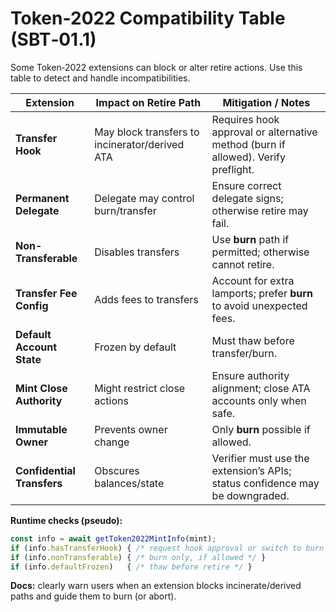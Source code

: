 # Token‑2022 Compatibility Table (SBT‑01.1)

Some Token‑2022 extensions can block or alter retire actions. Use this table to detect and handle incompatibilities.

| Extension                        | Impact on Retire Path                | Mitigation / Notes                                                                 |
|----------------------------------|--------------------------------------|------------------------------------------------------------------------------------|
| **Transfer Hook**                | May block transfers to incinerator/derived ATA | Requires hook approval or alternative method (burn if allowed). Verify preflight. |
| **Permanent Delegate**          | Delegate may control burn/transfer   | Ensure correct delegate signs; otherwise retire may fail.                          |
| **Non-Transferable**            | Disables transfers                    | Use **burn** path if permitted; otherwise cannot retire.                           |
| **Transfer Fee Config**         | Adds fees to transfers                | Account for extra lamports; prefer **burn** to avoid unexpected fees.             |
| **Default Account State**       | Frozen by default                     | Must thaw before transfer/burn.                                                    |
| **Mint Close Authority**        | Might restrict close actions          | Ensure authority alignment; close ATA accounts only when safe.                     |
| **Immutable Owner**             | Prevents owner change                 | Only **burn** possible if allowed.                                                 |
| **Confidential Transfers**      | Obscures balances/state               | Verifier must use the extension’s APIs; status confidence may be downgraded.      |

**Runtime checks (pseudo):**
```ts
const info = await getToken2022MintInfo(mint);
if (info.hasTransferHook) { /* request hook approval or switch to burn */ }
if (info.nonTransferable) { /* burn only, if allowed */ }
if (info.defaultFrozen)   { /* thaw before retire */ }
```

**Docs:** clearly warn users when an extension blocks incinerate/derived paths and guide them to burn (or abort).